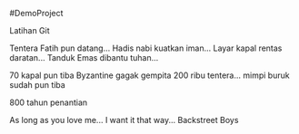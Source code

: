 #DemoProject

Latihan Git


Tentera Fatih pun datang...
Hadis nabi kuatkan iman...
Layar kapal rentas daratan...
Tanduk Emas dibantu tuhan...

70 kapal pun tiba
Byzantine gagak gempita
200 ribu tentera... 
mimpi buruk sudah pun tiba

800 tahun penantian

As long as you love me...
I want it that way...
Backstreet Boys

